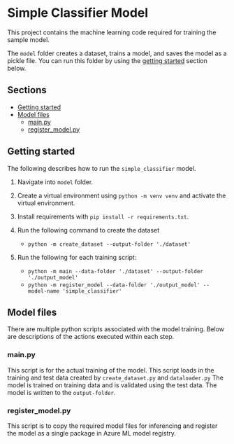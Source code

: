 # Simple Classifier Model <!-- omit in toc -->

This project contains the machine learning code required for training the sample model.

The `model` folder creates a dataset, trains a model, and saves the model as a pickle file.
You can run this folder by using the [getting started](#getting-started) section below.

## Sections <!-- omit in toc -->

- [Getting started](#getting-started)
- [Model files](#model-files)
  - [main.py](#mainpy)
  - [register_model.py](#register_modelpy)

## Getting started

The following describes how to run the `simple_classifier` model.

1. Navigate into `model` folder.

1. Create a virtual environment using `python -m venv venv` and activate the virtual environment.

1. Install requirements with `pip install -r requirements.txt`.

1. Run the following command to create the dataset

   - `python -m create_dataset --output-folder './dataset'`

1. Run the following for each training script:

   - `python -m main --data-folder './dataset' --output-folder './output_model'`
   - `python -m register_model --data-folder './output_model' --model-name 'simple_classifier'`

## Model files

There are multiple python scripts associated with the model training. Below are descriptions of the actions executed within each step.

### main.py

This script is for the actual training of the model.
This script loads in the training and test data created by `create_dataset.py` and `dataloader.py`
The model is trained on training data and is validated using the test data.
The model is written to the `output-folder`.

### register_model.py

This script is to copy the required model files for inferencing and register the model as a single package in Azure ML model registry.
